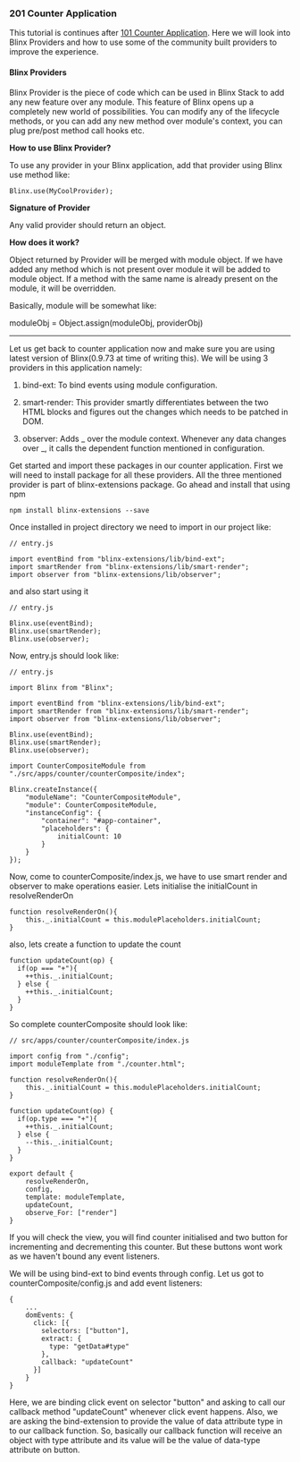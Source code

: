### 201 Counter Application

This tutorial is continues after [101 Counter Application](//hands-on-counter-application.md). Here we will look into Blinx Providers and how to use some of the community built providers to improve the experience.

#### Blinx Providers

Blinx Provider is the piece of code which can be used in Blinx Stack to add any new feature over any module. This feature of Blinx opens up a completely new world of possibilities. You can modify any of the lifecycle methods, or you can add any new method over module's context, you can plug pre/post method call hooks etc.

**How to use Blinx Provider?**

To use any provider in your Blinx application,  add that provider using Blinx use method like:

```
Blinx.use(MyCoolProvider);
```

**Signature of Provider**

Any valid provider should return an object.

**How does it work?**

Object returned by Provider will be merged with module object. If we have added any method which is not present over module it will be added to module object. If a method with the same name is already present on the module, it will be overridden.

Basically, module will be somewhat like:

moduleObj = Object.assign\(moduleObj, providerObj\)

---

Let us get back to counter application now and make sure you are using latest version of Blinx\(0.9.73 at time of writing this\). We will be using 3 providers in this application namely:

1. bind-ext: To bind events using module configuration.

2. smart-render: This provider smartly differentiates between the two HTML blocks and figures out the changes which needs to be patched in DOM.

3. observer: Adds \_ over the module context. Whenever any data changes over \_, it calls the dependent function mentioned in configuration.

Get started and import these packages in our counter application. First we will need to install package for all these providers. All the three mentioned provider is part of blinx-extensions package. Go ahead and install that using npm

```
npm install blinx-extensions --save
```

Once installed in project directory we need to import in our project like:

```
// entry.js

import eventBind from "blinx-extensions/lib/bind-ext";
import smartRender from "blinx-extensions/lib/smart-render";
import observer from "blinx-extensions/lib/observer";
```

and also start using it

```
// entry.js

Blinx.use(eventBind);
Blinx.use(smartRender);
Blinx.use(observer);
```

Now, entry.js should look like:

```
// entry.js

import Blinx from "Blinx";

import eventBind from "blinx-extensions/lib/bind-ext";
import smartRender from "blinx-extensions/lib/smart-render";
import observer from "blinx-extensions/lib/observer";

Blinx.use(eventBind);
Blinx.use(smartRender);
Blinx.use(observer);

import CounterCompositeModule from "./src/apps/counter/counterComposite/index";

Blinx.createInstance({
    "moduleName": "CounterCompositeModule",
    "module": CounterCompositeModule,
    "instanceConfig": {
        "container": "#app-container",
        "placeholders": {
            initialCount: 10
        }
    }
});
```

Now, come to counterComposite/index.js, we have to use smart render and observer to make operations easier. Lets initialise the initialCount in resolveRenderOn

```
function resolveRenderOn(){
    this._.initialCount = this.modulePlaceholders.initialCount;
} 
```

also, lets create a function to update the count

```
function updateCount(op) {
  if(op === "+"){
    ++this._.initialCount;
  } else {
    ++this._.initialCount;
  }
}
```

So complete counterComposite should look like:

```
// src/apps/counter/counterComposite/index.js

import config from "./config";
import moduleTemplate from "./counter.html";

function resolveRenderOn(){
    this._.initialCount = this.modulePlaceholders.initialCount;
}

function updateCount(op) {
  if(op.type === "+"){
    ++this._.initialCount;
  } else {
    --this._.initialCount;
  }
}

export default {
    resolveRenderOn,
    config,
    template: moduleTemplate,
    updateCount,
    observe_For: ["render"]
}
```

If you will check the view, you will find counter initialised and two button for incrementing and decrementing this counter. But these buttons wont work as we haven't bound any event listeners.

We will be using bind-ext to bind events through config. Let us got to counterComposite/config.js and add event listeners:

```
{
    ...
    domEvents: {
      click: [{
        selectors: ["button"],
        extract: {
          type: "getData#type"
        },
        callback: "updateCount"
      }]
    }
}
```

Here, we are binding click event on selector "button" and asking to call our callback method "updateCount" whenever click event happens. Also, we are asking the bind-extension to provide the value of data attribute type in to our callback function. So, basically our callback function will receive an object with type attribute and its value will be the value of data-type attribute on button.

